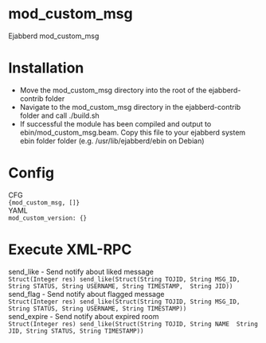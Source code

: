 mod_custom_msg
==============

Ejabberd mod_custom_msg

Installation
============
  * Move the mod_custom_msg directory into the root of the ejabberd-contrib folder
  * Navigate to the mod_custom_msg directory in the ejabberd-contrib folder and call ./build.sh
  * If successful the module has been compiled and output to ebin/mod_custom_msg.beam. Copy this file to your ejabberd system ebin folder folder (e.g. /usr/lib/ejabberd/ebin on Debian)

Config
============
CFG  
```{mod_custom_msg, []}```  
YAML  
```mod_custom_version: {}```  

Execute XML-RPC
============
send_like - Send notify about liked message   
```Struct(Integer res) send_like(Struct(String TOJID, String MSG_ID, String STATUS, String USERNAME, String TIMESTAMP,  String JID))```  
send_flag - Send notify about flagged message  
```Struct(Integer res) send_like(Struct(String TOJID, String MSG_ID, String STATUS, String USERNAME, String TIMESTAMP))```  
send_expire - Send notify about expired room  
```Struct(Integer res) send_like(Struct(String TOJID, String NAME  String JID, String STATUS, String TIMESTAMP))```  